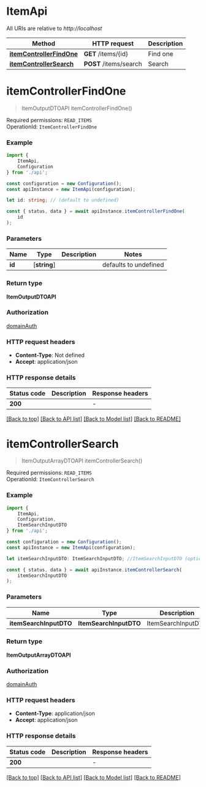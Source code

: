 # ItemApi

All URIs are relative to *http://localhost*

|Method | HTTP request | Description|
|------------- | ------------- | -------------|
|[**itemControllerFindOne**](#itemcontrollerfindone) | **GET** /items/{id} | Find one|
|[**itemControllerSearch**](#itemcontrollersearch) | **POST** /items/search | Search|

# **itemControllerFindOne**
> ItemOutputDTOAPI itemControllerFindOne()

   Required permissions: `READ_ITEMS`<br> OperationId: `ItemControllerFindOne`

### Example

```typescript
import {
    ItemApi,
    Configuration
} from './api';

const configuration = new Configuration();
const apiInstance = new ItemApi(configuration);

let id: string; // (default to undefined)

const { status, data } = await apiInstance.itemControllerFindOne(
    id
);
```

### Parameters

|Name | Type | Description  | Notes|
|------------- | ------------- | ------------- | -------------|
| **id** | [**string**] |  | defaults to undefined|


### Return type

**ItemOutputDTOAPI**

### Authorization

[domainAuth](../README.md#domainAuth)

### HTTP request headers

 - **Content-Type**: Not defined
 - **Accept**: application/json


### HTTP response details
| Status code | Description | Response headers |
|-------------|-------------|------------------|
|**200** |  |  -  |

[[Back to top]](#) [[Back to API list]](../README.md#documentation-for-api-endpoints) [[Back to Model list]](../README.md#documentation-for-models) [[Back to README]](../README.md)

# **itemControllerSearch**
> ItemOutputArrayDTOAPI itemControllerSearch()

   Required permissions: `READ_ITEMS`<br> OperationId: `ItemControllerSearch`

### Example

```typescript
import {
    ItemApi,
    Configuration,
    ItemSearchInputDTO
} from './api';

const configuration = new Configuration();
const apiInstance = new ItemApi(configuration);

let itemSearchInputDTO: ItemSearchInputDTO; //ItemSearchInputDTO (optional)

const { status, data } = await apiInstance.itemControllerSearch(
    itemSearchInputDTO
);
```

### Parameters

|Name | Type | Description  | Notes|
|------------- | ------------- | ------------- | -------------|
| **itemSearchInputDTO** | **ItemSearchInputDTO**| ItemSearchInputDTO | |


### Return type

**ItemOutputArrayDTOAPI**

### Authorization

[domainAuth](../README.md#domainAuth)

### HTTP request headers

 - **Content-Type**: application/json
 - **Accept**: application/json


### HTTP response details
| Status code | Description | Response headers |
|-------------|-------------|------------------|
|**200** |  |  -  |

[[Back to top]](#) [[Back to API list]](../README.md#documentation-for-api-endpoints) [[Back to Model list]](../README.md#documentation-for-models) [[Back to README]](../README.md)

